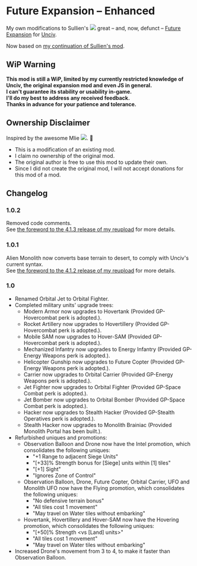 # Future Expansion – Enhanced
My own modifications to Sullien's [<img src="https://i.imgur.com/qdtKSSq.png">](https://github.com/Sullien) great – and, now, defunct – [Future Expansion](https://github.com/Sullien/Future-Expansion) for [Unciv](https://github.com/yairm210/Unciv).

Now based on [my continuation of Sullien's mod](https://github.com/denismattos/Future-Expansion-Continued).

## WiP Warning
**This mod is still a WiP, limited by my currently restricted knowledge of Unciv, the original expansion mod and even JS in general.  
I can't guarantee its stability or usability in-game.  
I'll do my best to address any received feedback.  
Thanks in advance for your patience and tolerance.**

## Ownership Disclaimer
Inspired by the awesome Mlie [<img src="https://i.imgur.com/qdtKSSq.png">](https://github.com/emipa606). 🙂

* This is a modification of an existing mod.
* I claim no ownership of the original mod.
* The original author is free to use this mod to update their own.
* Since I did not create the original mod, I will not accept donations for this mod of a mod.

## Changelog
### 1.0.2
Removed code comments.  
See [the foreword to the 4.1.3 release of my reupload](https://github.com/denismattos/Future-Expansion-Continued/blob/main/forewords.md#413) for more details.
### 1.0.1
Alien Monolith now converts base terrain to desert, to comply with Unciv's current syntax.  
See [the foreword to the 4.1.2 release of my reupload](https://github.com/denismattos/Future-Expansion-Continued/blob/main/forewords.md#412) for more details.
### 1.0
* Renamed Orbital Jet to Orbital Fighter.
* Completed military units' upgrade trees:
  * Modern Armor now upgrades to Hovertank (Provided GP-Hovercombat perk is adopted.).
  * Rocket Artillery now upgrades to Hovertillery (Provided GP-Hovercombat perk is adopted.).
  * Mobile SAM now upgrades to Hover-SAM (Provided GP-Hovercombat perk is adopted.).
  * Mechanized Infantry now upgrades to Energy Infantry (Provided GP-Energy Weapons perk is adopted.).
  * Helicopter Gunship now upgrades to Future Copter (Provided GP-Energy Weapons perk is adopted.).
  * Carrier now upgrades to Orbital Carrier (Provided GP-Energy Weapons perk is adopted.).
  * Jet Fighter now upgrades to Orbital Fighter (Provided GP-Space Combat perk is adopted.).
  * Jet Bomber now upgrades to Orbital Bomber (Provided GP-Space Combat perk is adopted.).
  * Hacker now upgrades to Stealth Hacker (Provided GP-Stealth Operatives perk is adopted.).
  * Stealth Hacker now upgrades to Monolith Brainiac (Provided Monolith Portal has been built.).
* Refurbished uniques and promotions:
   * Observation Balloon and Drone now have the Intel promotion, which consolidates the following uniques:
      * "+1 Range to adjacent Siege Units"
      * "[+33]% Strength bonus for [Siege] units within [1] tiles"
      * "[+1] Sight"
      * "Ignores Zone of Control"
   * Observation Balloon, Drone, Future Copter, Orbital Carrier, UFO and Monolith UFO now have the Flying promotion, which consolidates the following uniques:
      * "No defensive terrain bonus"
      * "All tiles cost 1 movement"
      * "May travel on Water tiles without embarking"
   * Hovertank, Hovertillery and Hover-SAM now have the Hovering promotion, which consolidates the following uniques:
      * "[+50]% Strength <vs [Land] units>"
      * "All tiles cost 1 movement"
      *	"May travel on Water tiles without embarking"
* Increased Drone's movement from 3 to 4, to make it faster than Observation Balloon.